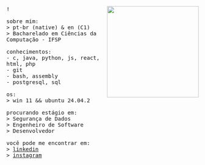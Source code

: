 <p float="left">
<img src="https://github.com/lzimtelli/lzimtelli/blob/main/imgsrc/9.jpg" width="240" align="right">
  <p float = "left">
  <samp>
    !
    <br>
    <br>
    sobre mim: <br>
    > pt-br (native) & en (C1)<br>
    > Bacharelado em Ciências da Computação - IFSP <br>
    <br>
    conhecimentos:<br>
    - c, java, python, js, react, html, php <br>
    - git <br>
    - bash, assembly <br>
    - postgresql, sql <br>
    <br>
    os:<br>
    > win 11 && ubuntu 24.04.2 <br>
    <br>
    procurando estágio em:<br>
    > Segurança de Dados <br>
    > Engenheiro de Software <br>
    > Desenvolvedor <Br>
    <br>
    você pode me encontrar em: <br>
    > <a href="https://www.linkedin.com/in/martelli-leo"> linkedin </a> <br>
    > <a href="https://www.instagram.com/leomartelli_/"> instagram </a> <br>
  </samp>
  </p>
</p>

